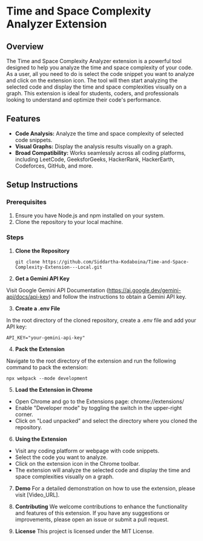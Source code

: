 # Time and Space Complexity Analyzer Extension

## Overview

The Time and Space Complexity Analyzer extension is a powerful tool designed to help you analyze the time and space complexity of your code. As a user, all you need to do is select the code snippet you want to analyze and click on the extension icon. The tool will then start analyzing the selected code and display the time and space complexities visually on a graph. This extension is ideal for students, coders, and professionals looking to understand and optimize their code's performance.

## Features

- **Code Analysis:** Analyze the time and space complexity of selected code snippets.
- **Visual Graphs:** Display the analysis results visually on a graph.
- **Broad Compatibility:** Works seamlessly across all coding platforms, including LeetCode, GeeksforGeeks, HackerRank, HackerEarth, Codeforces, GitHub, and more.

## Setup Instructions

### Prerequisites

1. Ensure you have Node.js and npm installed on your system.
2. Clone the repository to your local machine.

### Steps

1. **Clone the Repository**

   ```
   git clone https://github.com/Siddartha-Kodaboina/Time-and-Space-Complexity-Extension---Local.git
   ```

2. **Get a Gemini API Key**

Visit Google Gemini API Documentation (https://ai.google.dev/gemini-api/docs/api-key) and follow the instructions to obtain a Gemini API key.

3. **Create a .env File**

In the root directory of the cloned repository, create a .env file and add your API key:

```
API_KEY="your-gemini-api-key"
```

4. **Pack the Extension**

Navigate to the root directory of the extension and run the following command to pack the extension:

```
npx webpack --mode development
```

5. **Load the Extension in Chrome**

- Open Chrome and go to the Extensions page: chrome://extensions/
- Enable "Developer mode" by toggling the switch in the upper-right corner.
- Click on "Load unpacked" and select the directory where you cloned the repository.

6. **Using the Extension**

- Visit any coding platform or webpage with code snippets.
- Select the code you want to analyze.
- Click on the extension icon in the Chrome toolbar.
- The extension will analyze the selected code and display the time and space complexities visually on a graph.

7. **Demo**
For a detailed demonstration on how to use the extension, please visit [Video_URL].

8. **Contributing**
We welcome contributions to enhance the functionality and features of this extension. If you have any suggestions or improvements, please open an issue or submit a pull request.

9. **License**
This project is licensed under the MIT License.

